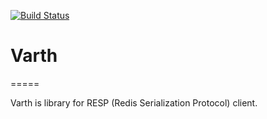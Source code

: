 [![Build Status](https://travis-ci.org/faisaladnan/varth.svg?branch=master)](https://travis-ci.org/faisaladnan/varth)

# Varth
=====

Varth is library for RESP (Redis Serialization Protocol) client. 
